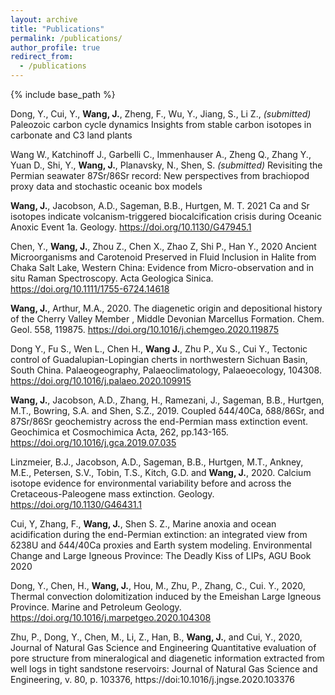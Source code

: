 ```yaml
---
layout: archive
title: "Publications"
permalink: /publications/
author_profile: true
redirect_from:
  - /publications
---
```

{% include base_path %}


Dong, Y., Cui, Y., **Wang, J.**, Zheng, F., Wu, Y., Jiang, S., Li Z., *(submitted)* Paleozoic carbon cycle dynamics Insights from stable carbon isotopes in carbonate and C3 land plants

Wang W., Katchinoff J., Garbelli C., Immenhauser A., Zheng Q., Zhang Y., Yuan D., Shi, Y., **Wang, J.**, Planavsky, N., Shen, S. *(submitted)* Revisiting the Permian seawater 87Sr/86Sr record: New perspectives from brachiopod proxy data and stochastic oceanic box models

**Wang, J.**, Jacobson, A.D., Sageman, B.B., Hurtgen, M. T. 2021 Ca and Sr isotopes indicate volcanism-triggered biocalcification crisis during Oceanic Anoxic Event 1a. Geology. https://doi.org/10.1130/G47945.1

Chen, Y., **Wang, J.**, Zhou Z., Chen X., Zhao Z, Shi P., Han Y., 2020 Ancient Microorganisms and Carotenoid Preserved in Fluid Inclusion in Halite from Chaka Salt Lake, Western China: Evidence from Micro-observation and in situ Raman Spectroscopy. Acta Geologica Sinica.  https://doi.org/10.1111/1755-6724.14618

**Wang, J.**, Arthur, M.A., 2020. The diagenetic origin and depositional history of the Cherry Valley Member , Middle Devonian Marcellus Formation. Chem. Geol. 558, 119875. https://doi.org/10.1016/j.chemgeo.2020.119875

Dong Y., Fu S., Wen L., Chen H., **Wang J.**, Zhu P., Xu S., Cui Y., Tectonic control of Guadalupian-Lopingian cherts in northwestern Sichuan Basin, South China. Palaeogeography, Palaeoclimatology, Palaeoecology, 104308. https://doi.org/10.1016/j.palaeo.2020.109915

**Wang, J.**, Jacobson, A.D., Zhang, H., Ramezani, J., Sageman, B.B., Hurtgen, M.T., Bowring, S.A. and Shen, S.Z., 2019. Coupled δ44/40Ca, δ88/86Sr, and 87Sr/86Sr geochemistry across the end-Permian mass extinction event. Geochimica et Cosmochimica Acta, 262, pp.143-165. https://doi.org/10.1016/j.gca.2019.07.035

Linzmeier, B.J., Jacobson, A.D., Sageman, B.B., Hurtgen, M.T., Ankney, M.E., Petersen, S.V., Tobin, T.S., Kitch, G.D. and **Wang, J.**, 2020. Calcium isotope evidence for environmental variability before and across the Cretaceous-Paleogene mass extinction. Geology. https://doi.org/10.1130/G46431.1

Cui, Y, Zhang, F., **Wang, J.**, Shen S. Z., Marine anoxia and ocean acidification during the end-Permian extinction: an integrated view from δ238U and δ44/40Ca proxies and Earth system modeling. Environmental Change and Large Igneous Province: The Deadly Kiss of LIPs, AGU Book 2020

Dong, Y., Chen, H., **Wang, J.**, Hou, M., Zhu, P., Zhang, C., Cui. Y., 2020, Thermal convection dolomitization induced by the Emeishan Large Igneous Province. Marine and Petroleum Geology.  https://doi.org/10.1016/j.marpetgeo.2020.104308

Zhu, P., Dong, Y., Chen, M., Li, Z., Han, B., **Wang, J.**, and Cui, Y., 2020, Journal of Natural Gas Science and Engineering Quantitative evaluation of pore structure from mineralogical and diagenetic information extracted from well logs in tight sandstone reservoirs: Journal of Natural Gas Science and Engineering, v. 80, p. 103376, https://doi:10.1016/j.jngse.2020.103376
